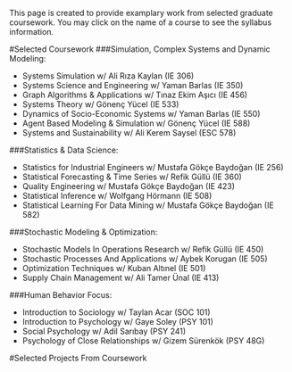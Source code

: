 This page is created to provide examplary work from selected graduate coursework. You may click on the name of a course to see the syllabus information.

#Selected Coursework
###Simulation, Complex Systems and Dynamic Modeling:
* Systems Simulation w/ Ali Rıza Kaylan (IE 306)	
* Systems Science and Engineering w/ Yaman Barlas (IE 350)	
* Graph Algorithms & Applications w/ Tınaz Ekim Aşıcı (IE 456)		
* Systems Theory w/ Gönenç Yücel (IE 533)
* Dynamics of Socio-Economic Systems w/ Yaman Barlas (IE 550)		
* Agent Based Modeling & Simulation w/ Gönenç Yücel (IE 588)
* Systems and Sustainability w/ Ali Kerem Saysel (ESC 578)				
	
###Statistics & Data Science:
*	Statistics for Industrial Engineers w/ Mustafa Gökçe Baydoğan (IE 256)	
*	Statistical Forecasting & Time Series	w/ Refik Güllü (IE 360)
*	Quality Engineering w/ Mustafa Gökçe Baydoğan (IE 423)
*	Statistical Inference w/ Wolfgang Hörmann (IE 508)
*	Statistical Learning For Data Mining w/ Mustafa Gökçe Baydoğan (IE 582)			

###Stochastic Modeling & Optimization:
*	Stochastic Models In Operations Research w/ Refik Güllü (IE 450)
*	Stochastic Processes And Applications w/ Aybek Korugan (IE 505)
*	Optimization Techniques w/ Kuban Altınel (IE 501)					
*	Supply Chain Management w/ Ali Tamer Ünal (IE 413)

###Human Behavior Focus:
*	Introduction to Sociology w/ Taylan Acar (SOC 101)
*	Introduction to Psychology w/ Gaye Soley (PSY 101)
*	Social Psychology w/ Adil Sarıbay (PSY 241)
*	Psychology of Close Relationships w/ Gizem Sürenkök (PSY 48G)	

#Selected Projects From Coursework

